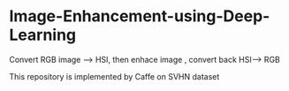 # Image-Enhancement-using-Deep-Learning
Convert RGB image --> HSI, then enhace image , convert back HSI--> RGB

This repository is implemented by Caffe on SVHN dataset

